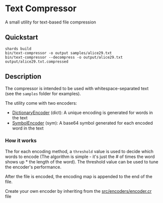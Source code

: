# Text Compressor

A small utility for text-based file compression

## Quickstart
```
shards build
bin/text-compressor -o output samples/alice29.txt
bin/text-compressor --decompress -o output/alice29.txt output/alice29.txt.compressed
```

## Description
The compressor is intended to be used with whitespace-separated text (see the `samples` folder for examples).

The utility come with two encoders:
- [DictionaryEncoder](src/encoders/dictionary_encoder.cr) (dict): A unique encoding is generated for words in the text
- [SymbolEncoder](src/encoders/symbol_encoder.cr) (sym): A base64 symbol generated for each encoded word in the text

### How it works
The for each encoding method, a `threshold` value is used to decide which words to encode (The algorithm is simple - it's just the # of times the word shows up * the length of the word). The threshold value can be used to tune the encoder's performance.

After the file is encoded, the encoding map is appended to the end of the file.

Create your own encoder by inheriting from the [src/encoders/encoder.cr](src/encoders/encoder.cr) file
